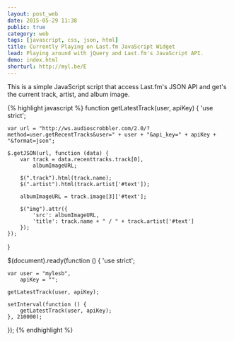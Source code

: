 ```yaml
---
layout: post_web
date: 2015-05-29 11:38
public: true
category: web
tags: [javascript, css, json, html]
title: Currently Playing on Last.fm JavaScript Widget
lead: Playing around with jQuery and Last.fm's JavaScript API.
demo: index.html
shorturl: http://myl.be/E
---
```


This is a simple JavaScript script that access Last.fm's JSON API and get's the current track, artist, and album image.

{% highlight javascript %}
function getLatestTrack(user, apiKey) {
    'use strict';

    var url = "http://ws.audioscrobbler.com/2.0/?method=user.getRecentTracks&user=" + user + "&api_key=" + apiKey + "&format=json";

    $.getJSON(url, function (data) {
        var track = data.recenttracks.track[0],
            albumImageURL;

        $(".track").html(track.name);
        $(".artist").html(track.artist['#text']);

        albumImageURL = track.image[3]['#text'];

        $("img").attr({
            'src': albumImageURL,
            'title': track.name + " / " + track.artist['#text']
        });
    });
}

$(document).ready(function () {
    'use strict';

    var user = "mylesb",
        apiKey = "";

    getLatestTrack(user, apiKey);

    setInterval(function () {
        getLatestTrack(user, apiKey);
    }, 210000);
});
{% endhighlight %}
